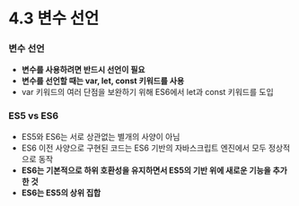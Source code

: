 # 4.3 변수 선언 
### 변수 선언
- **변수를 사용하려면 반드시 선언이 필요**
- **변수를 선언할 때는 var, let, const 키워드를 사용**
- var 키워드의 여러 단점을 보완하기 위해 ES6에서 let과 const 키워드를 도입
### ES5 vs ES6
- ES5와 ES6는 서로 상관없는 별개의 사양이 아님
- ES6 이전 사양으로 구현된 코드는 ES6 기반의 자바스크립트 엔진에서 모두 정상적으로 동작
- **ES6는 기본적으로 하위 호환성을 유지하면서 ES5의 기반 위에 새로운 기능을 추가한 것**
- **ES6는 ES5의 상위 집합**
